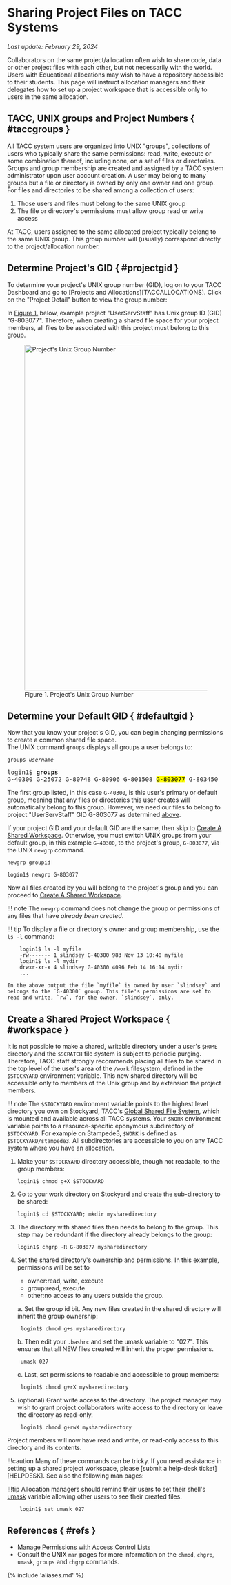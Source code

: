 # Sharing Project Files on TACC Systems
*Last update: February 29, 2024* 


Collaborators on the same project/allocation often wish to share code, data or other project files with each other, but not necessarily with the world. Users with Educational allocations may wish to have a repository accessible to their students. This page will instruct allocation managers and their delegates how to set up a project workspace that is accessible only to users in the same allocation. 

## TACC, UNIX groups and Project Numbers { #taccgroups }

All TACC system users are organized into UNIX "groups", collections of users who typically share the same permissions: read, write, execute or some combination thereof, including none, on a set of files or directories. Groups and group membership are created and assigned by a TACC system administrator upon user account creation. A user may belong to many groups but a file or directory is owned by only one owner and one group. For files and directories to be shared among a collection of users: 

1. Those users and files must belong to the same UNIX group
2. The file or directory's permissions must allow group read or write access

At TACC, users assigned to the same allocated project typically belong to the same UNIX group. This group number will (usually) correspond directly to the project/allocation number. 

## Determine Project's GID { #projectgid }

To determine your project's UNIX group number (GID), log on to your TACC Dashboard and go to [Projects and Allocations][TACCALLOCATIONS].  Click on the "Project Detail" button to view the group number:

In [Figure 1.](#figure1) below, example project "UserServStaff" has Unix group ID (GID) "G-803077".  Therefore, when creating a shared file space for your project members, all files to be associated with this project must belong to this group.

<figure id="figure1">
<img alt="Project's Unix Group Number" width="800" src="../imgs/sharingprojectfiles-1.png">
<figcaption>Figure 1. Project's Unix Group Number</figcaption></figure>


## Determine your Default GID { #defaultgid }

Now that you know your project's GID, you can begin changing permissions to create a common shared file space.  
The UNIX command `groups` displays all groups a user belongs to:

<code>groups <i>username</i></code>

<pre>
login1$ <b>groups</b>
G-40300 G-25072 G-80748 G-80906 G-801508 <mark>G-803077</mark> G-803450 
</pre>

The first group listed, in this case `G-40300`, is this user's primary or default group, meaning that any files or directories this user creates will automatically belong to this group. However, we need our files to belong to project "UserServStaff" GID G-803077 as determined [above](#projectid).  

If your project GID and your default GID are the same, then skip to [Create A Shared Workspace](#workspace).  Otherwise, you must switch UNIX groups from your default group, in this example `G-40300`, to the project's group, `G-803077`, via the UNIX `newgrp` command. 

```syntax
newgrp groupid
```

```cmd-line
login1$ newgrp G-803077
```

Now all files created by you will belong to the project's group and you can proceed to [Create A Shared Workspace](#workspace).

!!! note
	The `newgrp` command does not change the group or permissions of any files that have *already been created*.  

!!! tip
	To display a file or directory's owner and group membership, use the `ls -l` command:

		login1$ ls -l myfile
		-rw------- 1 slindsey G-40300 983 Nov 13 10:40 myfile
		login1$ ls -l mydir
		drwxr-xr-x 4 slindsey G-40300 4096 Feb 14 16:14 mydir
		...

	In the above output the file `myfile` is owned by user `slindsey` and belongs to the `G-40300` group. This file's permissions are set to read and write, `rw`, for the owner, `slindsey`, only.


## Create a Shared Project Workspace { #workspace }

It is not possible to make a shared, writable directory under a user's `$HOME` directory and the `$SCRATCH` file system is subject to periodic purging. Therefore, TACC staff strongly recommends placing all files to be shared in the top level of the user's area of the `/work` filesystem, defined in the `$STOCKYARD` environment variable. This new shared directory will be accessible only to members of the Unix group and by extension the project members.

!!! note
	The `$STOCKYARD` environment variable points to the highest level directory you own on Stockyard, TACC's [Global Shared File System](https://www.tacc.utexas.edu/systems/stockyard), which is mounted and available across all TACC systems. Your `$WORK` environment variable points to a resource-specific eponymous subdirectory of `$STOCKYARD`. For example on Stampede3, `$WORK` is defined as `$STOCKYARD/stampede3`.  All subdirectories are accessible to you on any TACC system where you have an allocation.


1. Make your `$STOCKYARD` directory accessible, though not readable, to the group members:  

	```cmd-line
	login1$ chmod g+X $STOCKYARD
	```

1. Go to your work directory on Stockyard and create the sub-directory to be shared:

	```cmd-line
	login1$ cd $STOCKYARD; mkdir mysharedirectory
	```

1. The directory with shared files then needs to belong to the group. This step may be redundant if the directory already belongs to the group:

	```cmd-line
	login1$ chgrp -R G-803077 mysharedirectory
	```

1. Set the shared directory's ownership and permissions. In this example, permissions will be set to 

	* owner:read, write, execute 
	* group:read, execute
	* other:no access to any users outside the group.  

	a. Set the group id bit. Any new files created in the shared directory will inherit the group ownership:

		login1$ chmod g+s mysharedirectory

	b. Then edit your `.bashrc` and set the umask variable to "027". This ensures that all NEW files created will inherit the proper permissions.

		umask 027
	
	c. Last, set permissions to readable and accessible to group members:

		login1$ chmod g+rX mysharedirectory

1. (optional) Grant write access to the directory. The project manager may wish to grant project collaborators write access to the directory or leave the directory as read-only.

		login1$ chmod g+rwX mysharedirectory

Project members will now have read and write, or read-only access to this directory and its contents. 

!!!caution
	Many of these commands can be tricky. If you need assistance in setting up a shared project workspace, please [submit a help-desk ticket][HELPDESK]. See also the following man pages:


!!!tip
	Allocation managers should remind their users to set their shell's [umask](http://en.wikipedia.org/wiki/Umask) variable allowing other users to see their created files.  

		login1$ set umask 027

<!--
## Adding users to TACC Projects { #addusers }

Allocation Managers can manage project membership via the [TACC User Portal][TACCUSERPORTAL] under Allocations. 

<figure id="figure3">
<img alt="Add users to project" src="../imgs/sharingfiles-1.png">
<figcaption></figcaption></figure>

-->

## References { #refs }

* [Manage Permissions with Access Control Lists](../../tutorials/acls)
* Consult the UNIX `man` pages for more information on the `chmod`, `chgrp`, `umask`, `groups` and `chgrp` commands.


{% include 'aliases.md' %}



<!--

1. Determine project GID

2. Determine project manager's default GID

3. if project manager's default GID != project GID

	a. project manager change default group via `newgrp`
	b. change permissions on Stockyard `chmod 755 $STOCKYARD` 

4. create shared project space 


if your Stockyard directory belongs to a different group than the newly created sharedprojectspace, you may have to change the permissions on your Stockyard directory to allow group access.

-->



<!-- ## Share an Existing folder -->
